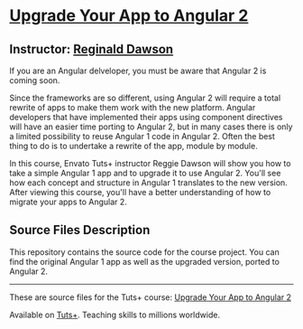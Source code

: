 # [Upgrade Your App to Angular 2][published url]
## Instructor: [Reginald Dawson][instructor url]


If you are an Angular delveloper, you must be aware that Angular 2 is coming soon. 

Since the frameworks are so different, using Angular 2 will require a total rewrite of apps to make them work with the new platform. Angular developers that have implemented their apps using component directives will have an easier time porting to Angular 2, but in many cases there is only a limited possibility to reuse Angular 1 code in Angular 2. Often the best thing to do is to undertake a rewrite of the app, module by module.

In this course, Envato Tuts+ instructor Reggie Dawson will show you how to take a simple Angular 1 app and to upgrade it to use Angular 2. You'll see how each concept and structure in Angular 1 translates to the new version. After viewing this course, you'll have a better understanding of how to migrate your apps to Angular 2.

## Source Files Description

This repository contains the source code for the course project. You can find the original Angular 1 app as well as the upgraded version, ported to Angular 2.

------

These are source files for the Tuts+ course: [Upgrade Your App to Angular 2][published url]

Available on [Tuts+](https://tutsplus.com). Teaching skills to millions worldwide.

[published url]: https://code.tutsplus.com/courses/upgrade-your-app-to-angular-2
[instructor url]: https://tutsplus.com/authors/reginald-dawson

